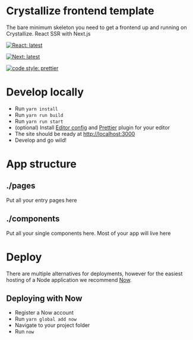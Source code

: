 # Crystallize frontend template

The bare minimum skeleton you need to get a frontend up and running on Crystallize. React SSR with Next.js

[![React: latest](https://img.shields.io/badge/react-latest-44cc11.svg?style=flat-square)](https://github.com/facebook/react)

[![Next: latest](https://img.shields.io/badge/next-latest-44cc11.svg?style=flat-square)](https://github.com/zeit/next.js)

[![code style: prettier](https://img.shields.io/badge/code_style-prettier-ff69b4.svg?style=flat-square)](https://github.com/prettier/prettier)

# Develop locally

* Run `yarn install`
* Run `yarn run build`
* Run `yarn run start`
* (optional) Install [Editor config](http://editorconfig.org/#download) and [Prettier](https://prettier.io/docs/en/editors.html) plugin for your editor
* The site should be ready at [http://localhost:3000](http://localhost:3000)
* Develop and go wild!

# App structure

## ./pages

Put all your entry pages here

## ./components

Put all your single components here. Most of your app will live here

# Deploy

There are multiple alternatives for deployments, however for the easiest hosting of a Node application we recommend [Now](https://zeit.co/now).

## Deploying with Now

* Register a Now account
* Run `yarn global add now`
* Navigate to your project folder
* Run `now`
